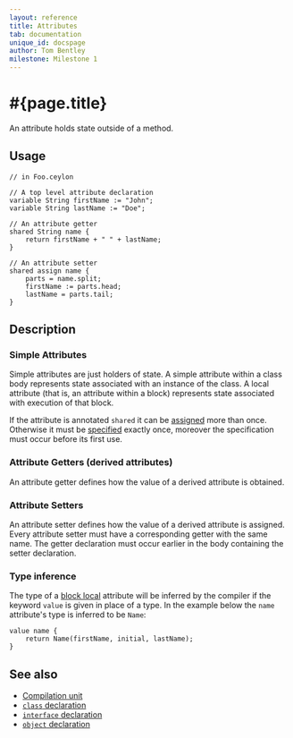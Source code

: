 ```yaml
---
layout: reference
title: Attributes
tab: documentation
unique_id: docspage
author: Tom Bentley
milestone: Milestone 1
---
```


# #{page.title}

An attribute holds state outside of a method.

## Usage 

    // in Foo.ceylon
    
    // A top level attribute declaration
    variable String firstName := "John";
    variable String lastName := "Doe";

    // An attribute getter
    shared String name {
        return firstName + " " + lastName;
    }
    
    // An attribute setter
    shared assign name {
        parts = name.split;
        firstName := parts.head;
        lastName = parts.tail;
    }

    

## Description

### Simple Attributes

Simple attributes are just holders of state. A simple attribute within a 
class body represents state associated with an instance of the class. A local 
attribute (that is, an attribute within a block) represents state associated 
with execution of that block.

If the attribute is annotated `shared` it can be 
[assigned](/documentation/reference/operator/assignment) more than once.
Otherwise it must be [specified](/documentation/reference/statement/specification) 
exactly once, moreover the specification must occur before its first use.

### Attribute Getters (derived attributes)

An attribute getter defines how the value of a derived attribute is obtained.

### Attribute Setters

An attribute setter defines how the value of a derived attribute is assigned.
Every attribute setter must have a corresponding getter with the same name. 
The getter declaration must occur earlier in the body containing the setter 
declaration.

### Type inference

The type of a [block local](TODO) attribute will be inferred by the compiler
if the keyword `value` is given in place of a type. In the example below the
`name` attribute's type is inferred to be `Name`:

    value name { 
        return Name(firstName, initial, lastName);
    }

## See also

* [Compilation unit](../compilation-unit)
* [`class` declaration](../../type/class)
* [`interface` declaration](../../type/interface)
* [`object` declaration](../../type/object)

